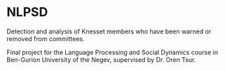 # NLPSD
Detection and analysis of Knesset members who have been warned or removed from committees.

Final project for the Language Processing and Social Dynamics course in Ben-Gurion University of the Negev, supervised by Dr. Oren Tsur.
